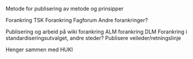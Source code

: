 Metode for publisering av metode og prinsipper

Forankring TSK
Forankring Fagforum
Andre forankringer?

Publisering og arbeid på wiki
forankring ALM
forankring DLM
Forankring i standardiseringsutvalget, andre steder?
Publisere veileder/retningslinje

Henger sammen med HUKI